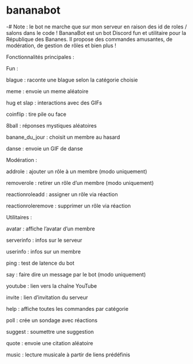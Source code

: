 # bananabot
-# Note : le bot ne marche que sur mon serveur en raison des id de roles / salons dans le code !
BananaBot est un bot Discord fun et utilitaire pour la République des Bananes. Il propose des commandes amusantes, de modération, de gestion de rôles et bien plus !

Fonctionnalités principales :

Fun :

blague : raconte une blague selon la catégorie choisie

meme : envoie un meme aléatoire

hug et slap : interactions avec des GIFs

coinflip : tire pile ou face

8ball : réponses mystiques aléatoires

banane_du_jour : choisit un membre au hasard

danse : envoie un GIF de danse

Modération :

addrole : ajouter un rôle à un membre (modo uniquement)

removerole : retirer un rôle d’un membre (modo uniquement)

reactionroleadd : assigner un rôle via réaction

reactionroleremove : supprimer un rôle via réaction

Utilitaires :

avatar : affiche l’avatar d’un membre

serverinfo : infos sur le serveur

userinfo : infos sur un membre

ping : test de latence du bot

say : faire dire un message par le bot (modo uniquement)

youtube : lien vers la chaîne YouTube

invite : lien d’invitation du serveur

help : affiche toutes les commandes par catégorie

poll : crée un sondage avec réactions

suggest : soumettre une suggestion

quote : envoie une citation aléatoire

music : lecture musicale à partir de liens prédéfinis
